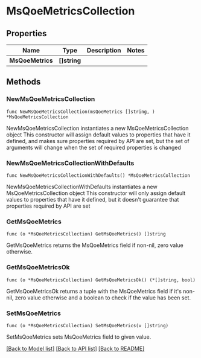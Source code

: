 # MsQoeMetricsCollection

## Properties

Name | Type | Description | Notes
------------ | ------------- | ------------- | -------------
**MsQoeMetrics** | **[]string** |  | 

## Methods

### NewMsQoeMetricsCollection

`func NewMsQoeMetricsCollection(msQoeMetrics []string, ) *MsQoeMetricsCollection`

NewMsQoeMetricsCollection instantiates a new MsQoeMetricsCollection object
This constructor will assign default values to properties that have it defined,
and makes sure properties required by API are set, but the set of arguments
will change when the set of required properties is changed

### NewMsQoeMetricsCollectionWithDefaults

`func NewMsQoeMetricsCollectionWithDefaults() *MsQoeMetricsCollection`

NewMsQoeMetricsCollectionWithDefaults instantiates a new MsQoeMetricsCollection object
This constructor will only assign default values to properties that have it defined,
but it doesn't guarantee that properties required by API are set

### GetMsQoeMetrics

`func (o *MsQoeMetricsCollection) GetMsQoeMetrics() []string`

GetMsQoeMetrics returns the MsQoeMetrics field if non-nil, zero value otherwise.

### GetMsQoeMetricsOk

`func (o *MsQoeMetricsCollection) GetMsQoeMetricsOk() (*[]string, bool)`

GetMsQoeMetricsOk returns a tuple with the MsQoeMetrics field if it's non-nil, zero value otherwise
and a boolean to check if the value has been set.

### SetMsQoeMetrics

`func (o *MsQoeMetricsCollection) SetMsQoeMetrics(v []string)`

SetMsQoeMetrics sets MsQoeMetrics field to given value.



[[Back to Model list]](../README.md#documentation-for-models) [[Back to API list]](../README.md#documentation-for-api-endpoints) [[Back to README]](../README.md)


